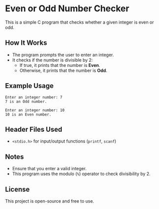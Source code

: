 # Even or Odd Number Checker

This is a simple C program that checks whether a given integer is even or odd.

## How It Works
- The program prompts the user to enter an integer.
- It checks if the number is divisible by 2:
  - If true, it prints that the number is **Even**.
  - Otherwise, it prints that the number is **Odd**.



## Example Usage
```
Enter an integer number: 7
7 is an Odd number.
```
```
Enter an integer number: 10
10 is an Even number.
```

## Header Files Used
- `<stdio.h>` for input/output functions (`printf`, `scanf`)

## Notes
- Ensure that you enter a valid integer.
- This program uses the modulo (`%`) operator to check divisibility by 2.

## License
This project is open-source and free to use.

